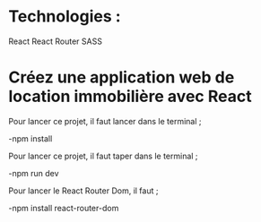 # Technologies :
React
React Router
SASS


# Créez une application web de location immobilière avec React

Pour lancer ce projet, il faut lancer dans le terminal ;

-npm install

Pour lancer ce projet, il faut taper dans le terminal ;

-npm run dev

Pour lancer le React Router Dom, il faut ;

-npm install react-router-dom
